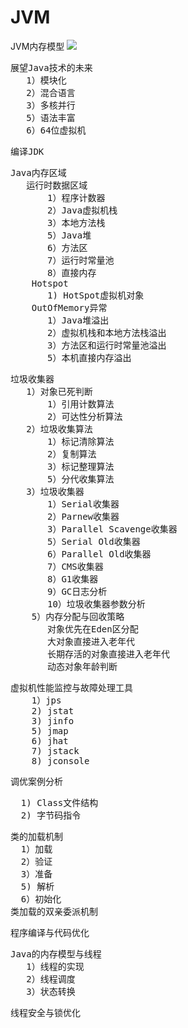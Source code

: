 # JVM

JVM内存模型
![](https://i.imgur.com/4yiXJ4K.png)

<pre>
展望Java技术的未来
   1）模块化
   2）混合语言
   3）多核并行
   5）语法丰富
   6）64位虚拟机
</pre>

<pre>
编译JDK
</pre>

<pre>
Java内存区域
   运行时数据区域
	   1）程序计数器
	   2）Java虚拟机栈
	   3）本地方法栈
	   5）Java堆
	   6）方法区
	   7）运行时常量池
	   8）直接内存
    Hotspot
       1) HotSpot虚拟机对象
    OutOfMemory异常
       1）Java堆溢出
       2）虚拟机栈和本地方法栈溢出
       3）方法区和运行时常量池溢出
       5）本机直接内存溢出
</pre>
<pre>
垃圾收集器
   1）对象已死判断
       1）引用计数算法
       2）可达性分析算法
   2）垃圾收集算法
       1）标记清除算法
       2）复制算法
       3）标记整理算法
       5）分代收集算法
   3）垃圾收集器
       1）Serial收集器
       2）Parnew收集器
       3）Parallel Scavenge收集器
       5）Serial Old收集器
       6）Parallel Old收集器
       7）CMS收集器 
       8）G1收集器
       9）GC日志分析
       10）垃圾收集器参数分析
    5）内存分配与回收策略
       对象优先在Eden区分配
       大对象直接进入老年代
       长期存活的对象直接进入老年代
       动态对象年龄判断   
</pre>

<pre>
虚拟机性能监控与故障处理工具
    1）jps
    2) jstat
    3) jinfo
    5) jmap
    6) jhat
    7) jstack
    8) jconsole
</pre>

<pre>
调优案例分析
</pre>

<pre>
  1) Class文件结构
  2) 字节码指令
</pre>


<pre>
类的加载机制
  1）加载
  2）验证
  3）准备
  5) 解析
  6）初始化
类加载的双亲委派机制
</pre>

<pre>
程序编译与代码优化
</pre>

<pre>
Java的内存模型与线程
   1）线程的实现
   2）线程调度
   3）状态转换
</pre>

<pre>
线程安全与锁优化
</pre>